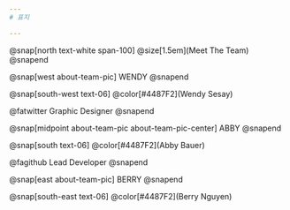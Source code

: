 ```yaml
---
# 표지

---
```

@snap[north text-white span-100] @size[1.5em](Meet The Team) @snapend

@snap[west about-team-pic] WENDY @snapend

@snap[south-west text-06] @color[#4487F2](Wendy Sesay) 

@fatwitter 
Graphic Designer @snapend

@snap[midpoint about-team-pic about-team-pic-center] ABBY @snapend

@snap[south text-06] @color[#4487F2](Abby Bauer) 

@fagithub 
Lead Developer @snapend

@snap[east about-team-pic] BERRY @snapend

@snap[south-east text-06] @color[#4487F2](Berry Nguyen) 
